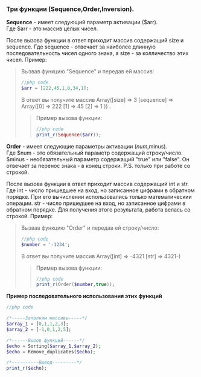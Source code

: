 ### Три функции (Sequence,Order,Inversion). 

**Sequence** - имеет следующий параметр активации ($arr). <br>
Где $arr - это массив целых чисел.<br>

После вызова функции в ответ приходит массив содержащий size  и sequence.
Где sequence - отвечает за наиболее длинную последовательность чисел одного знака, а size - за колличество этих чисел.
Пример:
> Вызвав функцию "Sequence" и передав ей массив: <br>
> ```php 
> //php code 
> $arr = [222,45,1,0,34,1];
> ```
> В ответ вы получите массив Array([size] => 3 [sequence] => Array([0] => 222 [1] => 45 [2] => 1 )) . <br>
>> Пример вызова функции:
>> ```php 
>> //php code 
>> print_r(Sequence($arr));
>> ```


**Order** - имеет следующие параметры активации ($num,$minus). <br>
Где $num - это обязательный параметр содержащий строку/число.<br>
$minus - необязательный параметр содержащий "true" или "false". Он отвечает за перенос знака - в конец строки. P.S. только при работе со строкой.

После вызова функции в ответ приходит массив содержащий int  и str.
Где int - число пришедшее на вход, но записанное цифрами в обратном порядке. При его вычислении использовались только математическии операции.
str - число пришедшее на вход, но записанное цифрами в обратном порядке. Для получения этого результата, работа велась со строкой.
Пример:
> Вызвав функцию "Order" и передав ей строку/число: <br>
> ```php 
> //php code 
> $number = '-1234';
> ```
> В ответ вы получите массив Array([int] => -4321 [str] => 4321-) <br>
>> Пример вызова функции:
>> ```php 
>> //php code 
>> print_r(Order($number,true));
>> ```

**Пример последовательного использования этих функций** 
```php 
//php code 

/*-----Заполним массивы-----*/
$array_1 = [0,1,1,2,3];
$array_2 = [-1,0,1,2,5];

/*------Вызов функций------*/
$echo = Sorting($array_1,$array_2);
$echo = Remove_duplicates($echo);

/*----------Вывод---------*/
print_r($echo);
```
